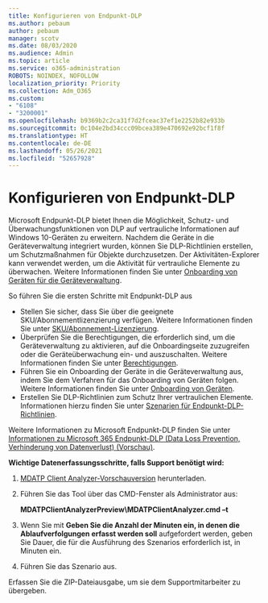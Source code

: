 ```yaml
---
title: Konfigurieren von Endpunkt-DLP
ms.author: pebaum
author: pebaum
manager: scotv
ms.date: 08/03/2020
ms.audience: Admin
ms.topic: article
ms.service: o365-administration
ROBOTS: NOINDEX, NOFOLLOW
localization_priority: Priority
ms.collection: Adm_O365
ms.custom:
- "6108"
- "3200001"
ms.openlocfilehash: b9369b2c2ca31f7d2fceac37ef1e2252b82e933b
ms.sourcegitcommit: 0c104e2bd34ccc09bcea389e470692e92bcf1f8f
ms.translationtype: HT
ms.contentlocale: de-DE
ms.lasthandoff: 05/26/2021
ms.locfileid: "52657928"
---
```

# <a name="configure-endpoint-dlp"></a>Konfigurieren von Endpunkt-DLP

Microsoft Endpunkt-DLP bietet Ihnen die Möglichkeit, Schutz- und Überwachungsfunktionen von DLP auf vertrauliche Informationen auf Windows 10-Geräten zu erweitern. Nachdem die Geräte in die Geräteverwaltung integriert wurden, können Sie DLP-Richtlinien erstellen, um Schutzmaßnahmen für Objekte durchzusetzen. Der Aktivitäten-Explorer kann verwendet werden, um die Aktivität für vertrauliche Elemente zu überwachen. Weitere Informationen finden Sie unter [Onboarding von Geräten für die Geräteverwaltung](/microsoft-365/compliance/endpoint-dlp-getting-started#onboarding-devices-into-device-management).  

So führen Sie die ersten Schritte mit Endpunkt-DLP aus

- Stellen Sie sicher, dass Sie über die geeignete SKU/Abonnementlizenzierung verfügen. Weitere Informationen finden Sie unter [SKU/Abonnement-Lizenzierung](/microsoft-365/compliance/endpoint-dlp-getting-started#skusubscriptions-licensing).
- Überprüfen Sie die Berechtigungen, die erforderlich sind, um die Geräteverwaltung zu aktivieren, auf die Onboardingseite zuzugreifen oder die Geräteüberwachung ein- und auszuschalten. Weitere Informationen finden Sie unter [Berechtigungen](/microsoft-365/compliance/endpoint-dlp-getting-started#permissions).
- Führen Sie ein Onboarding der Geräte in die Geräteverwaltung aus, indem Sie dem Verfahren für das Onboarding von Geräten folgen. Weitere Informationen finden Sie unter [Onboarding von Geräten](/microsoft-365/compliance/endpoint-dlp-getting-started#onboarding-devices). 
- Erstellen Sie DLP-Richtlinien zum Schutz Ihrer vertraulichen Elemente. Informationen hierzu finden Sie unter [Szenarien für Endpunkt-DLP-Richtlinien](/microsoft-365/compliance/endpoint-dlp-using?view=o365-worldwide#endpoint-dlp-policy-scenarios).

Weitere Informationen zu Microsoft Endpunkt-DLP finden Sie unter [Informationen zu Microsoft 365 Endpunkt-DLP (Data Loss Prevention, Verhinderung von Datenverlust) (Vorschau)](/microsoft-365/compliance/endpoint-dlp-learn-about).

**Wichtige Datenerfassungsschritte, falls Support benötigt wird:**

1. [MDATP Client Analyzer-Vorschauversion](https://aka.ms/betamdatpanalyzer) herunterladen.
1. Führen Sie das Tool über das CMD-Fenster als Administrator aus:

    **MDATPClientAnalyzerPreview\MDATPClientAnalyzer.cmd –t**

1. Wenn Sie mit **Geben Sie die Anzahl der Minuten ein, in denen die Ablaufverfolgungen erfasst werden soll** aufgefordert werden, geben Sie Dauer, die für die Ausführung des Szenarios erforderlich ist, in Minuten ein.
1. Führen Sie das Szenario aus.

Erfassen Sie die ZIP-Dateiausgabe, um sie dem Supportmitarbeiter zu übergeben.
